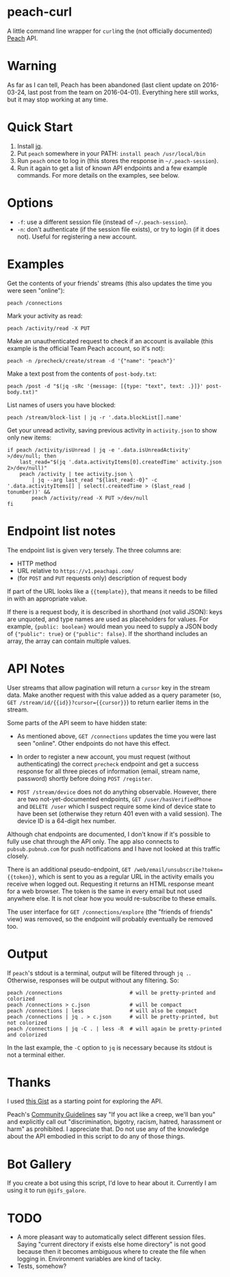 # peach-curl

A little command line wrapper for `curl`ing the (not officially
documented) [Peach](http://peach.cool/) API.

# Warning

As far as I can tell, Peach has been abandoned (last client update on
2016-03-24, last post from the team on 2016-04-01). Everything here still
works, but it may stop working at any time.

# Quick Start

1. Install [jq](https://stedolan.github.io/jq/).
2. Put `peach` somewhere in your PATH: `install peach /usr/local/bin`
3. Run `peach` once to log in (this stores the response in `~/.peach-session`).
4. Run it again to get a list of known API endpoints and a few example
   commands. For more details on the examples, see below.

# Options

- `-f`: use a different session file (instead of `~/.peach-session`).
- `-n`: don't authenticate (if the session file exists), or try to login
  (if it does not). Useful for registering a new account.

# Examples

Get the contents of your friends' streams (this also updates the time
you were seen "online"):

    peach /connections

Mark your activity as read:

    peach /activity/read -X PUT

Make an unauthenticated request to check if an account is available
(this example is the official Team Peach account, so it's not):

    peach -n /precheck/create/stream -d '{"name": "peach"}'

Make a text post from the contents of `post-body.txt`:

    peach /post -d "$(jq -sRc '{message: [{type: "text", text: .}]}' post-body.txt)"

List names of users you have blocked:

    peach /stream/block-list | jq -r '.data.blockList[].name'

Get your unread activity, saving previous activity in `activity.json` to
show only new items:

    if peach /activity/isUnread | jq -e '.data.isUnreadActivity' >/dev/null; then
        last_read="$(jq '.data.activityItems[0].createdTime' activity.json 2>/dev/null)"
        peach /activity | tee activity.json \
            | jq --arg last_read "${last_read:-0}" -c '.data.activityItems[] | select(.createdTime > ($last_read | tonumber))' &&
            peach /activity/read -X PUT >/dev/null
    fi

# Endpoint list notes

The endpoint list is given very tersely. The three columns are:

- HTTP method
- URL relative to `https://v1.peachapi.com/`
- (for `POST` and `PUT` requests only) description of request body

If part of the URL looks like a `{{template}}`, that means it needs to
be filled in with an appropriate value.

If there is a request body, it is described in shorthand (not valid
JSON): keys are unquoted, and type names are used as placeholders for
values. For example, `{public: boolean}` would mean you need to supply
a JSON body of `{"public": true}` or `{"public": false}`. If the
shorthand includes an array, the array can contain multiple values.

# API Notes

User streams that allow pagination will return a `cursor` key in the
stream data. Make another request with this value added as a query
parameter (so, `GET /stream/id/{{id}}?cursor={{cursor}}`) to return
earlier items in the stream.

Some parts of the API seem to have hidden state:

- As mentioned above, `GET /connections` updates the time you were last
  seen "online". Other endpoints do not have this effect.

- In order to register a new account, you must request (without
  authenticating) the correct `precheck` endpoint and get a success
  response for all three pieces of information (email, stream name,
  password) shortly before doing `POST /register`.

- `POST /stream/device` does not do anything observable. However, there
  are two not-yet-documented endpoints, `GET /user/hasVerifiedPhone` and
  `DELETE /user` which I suspect require some kind of device state to
  have been set (otherwise they return 401 even with a valid session).
  The device ID is a 64-digit hex number.

Although chat endpoints are documented, I don't know if it's possible to
fully use chat through the API only. The app also connects to
`pubsub.pubnub.com` for push notifications and I have not looked at this
traffic closely.

There is an additional pseudo-endpoint, `GET
/web/email/unsubscribe?token={{token}}`, which is sent to you as a
regular URL in the activity emails you receive when logged out.
Requesting it returns an HTML response meant for a web browser. The
token is the same in every email but not used anywhere else. It is not
clear how you would re-subscribe to these emails.

The user interface for `GET /connections/explore` (the "friends of friends"
view) was removed, so the endpoint will probably eventually be removed too.

# Output

If `peach`'s stdout is a terminal, output will be filtered through `jq
.`. Otherwise, responses will be output without any filtering. So:

    peach /connections                      # will be pretty-printed and colorized
    peach /connections > c.json             # will be compact
    peach /connections | less               # will also be compact
    peach /connections | jq . > c.json      # will be pretty-printed, but not colorized
    peach /connections | jq -C . | less -R  # will again be pretty-printed and colorized

In the last example, the `-C` option to `jq` is necessary because its
stdout is not a terminal either.

# Thanks

I used
[this Gist](https://gist.github.com/ummjackson/4db1da44c509576c1d1b) as
a starting point for exploring the API.

Peach's [Community Guidelines](http://peach.cool/guidelines.html) say
"If you act like a creep, we'll ban you" and explicitly call out
"discrimination, bigotry, racism, hatred, harassment or harm" as
prohibited. I appreciate that. Do not use any of the knowledge about the
API embodied in this script to do any of those things.

# Bot Gallery

If you create a bot using this script, I'd love to hear about it.
Currently I am using it to run `@gifs_galore`.

# TODO

- A more pleasant way to automatically select different session files.
  Saying "current directory if exists else home directory" is not good
  because then it becomes ambiguous where to create the file when logging
  in. Environment variables are kind of tacky.
- Tests, somehow?
